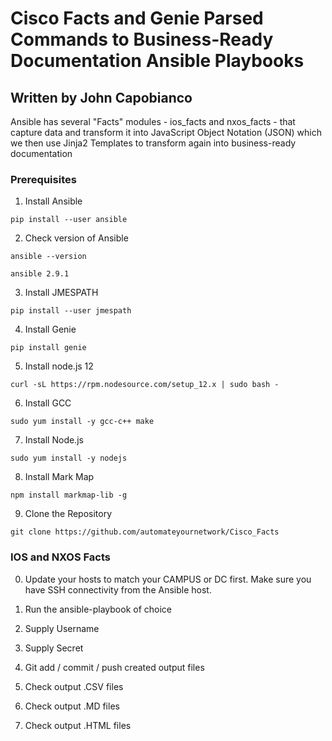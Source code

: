 # Cisco Facts and Genie Parsed Commands to Business-Ready Documentation Ansible Playbooks

## Written by John Capobianco

Ansible has several "Facts" modules - ios_facts and nxos_facts - that capture data and transform it into JavaScript Object Notation (JSON) which we then use Jinja2 Templates to transform again into business-ready documentation

### Prerequisites

1) Install Ansible
```console
pip install --user ansible
```

2) Check version of Ansible
```console
ansible --version

ansible 2.9.1
```

3) Install JMESPATH
```console
pip install --user jmespath
```

4) Install Genie 
```console
pip install genie
```

5) Install node.js 12
```console
curl -sL https://rpm.nodesource.com/setup_12.x | sudo bash -
```
6) Install GCC
```console
sudo yum install -y gcc-c++ make
```

7) Install Node.js  
```console
sudo yum install -y nodejs
```

8) Install Mark Map
```console
npm install markmap-lib -g  
```
9) Clone the Repository
```console
git clone https://github.com/automateyournetwork/Cisco_Facts
```
### IOS and NXOS Facts

0) Update your hosts to match your CAMPUS or DC first. Make sure you have SSH connectivity from the Ansible host.

1) Run the ansible-playbook of choice

2) Supply Username

3) Supply Secret

4) Git add / commit / push created output files

5) Check output .CSV files

6) Check output .MD files

7) Check output .HTML files
